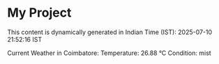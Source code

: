 # My Project

This content is dynamically generated in Indian Time (IST): 2025-07-10 21:52:16 IST


Current Weather in Coimbatore:
Temperature: 26.88 °C
Condition: mist
